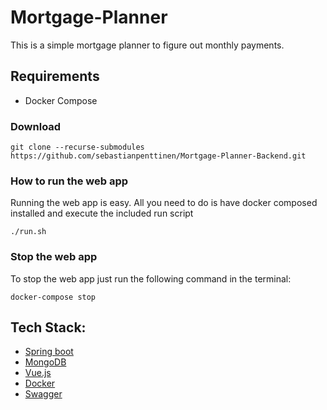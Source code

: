 # Mortgage-Planner

This is a simple mortgage planner to figure out monthly payments.

## Requirements

- Docker Compose

### Download

```
git clone --recurse-submodules https://github.com/sebastianpenttinen/Mortgage-Planner-Backend.git
```

### How to run the web app

Running the web app is easy. All you need to do is have docker composed installed and execute the included run script

```
./run.sh
```

### Stop the web app

To stop the web app just run the following command in the terminal:

```
docker-compose stop
```

## Tech Stack:

- [Spring boot](https://spring.io/projects/spring-boot)
- [MongoDB](https://www.mongodb.com/)
- [Vue.js](https://vuejs.org/)
- [Docker](https://www.docker.com/)
- [Swagger](https://swagger.io/)
